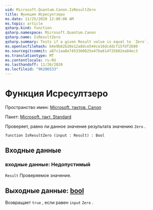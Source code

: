```yaml
---
uid: Microsoft.Quantum.Canon.IsResultZero
title: Функция Исресултзеро
ms.date: 11/25/2020 12:00:00 AM
ms.topic: article
qsharp.kind: function
qsharp.namespace: Microsoft.Quantum.Canon
qsharp.name: IsResultZero
qsharp.summary: Tests if a given Result value is equal to `Zero`.
ms.openlocfilehash: b4e9b62b20e12a8dce544ce16dcddcf15fdf2680
ms.sourcegitcommit: a87c1aa8e7453360025e47ba614f25b02ea84ec3
ms.translationtype: MT
ms.contentlocale: ru-RU
ms.lasthandoff: 11/26/2020
ms.locfileid: "96206533"
---
```

# <a name="isresultzero-function"></a>Функция Исресултзеро

Пространство имен: [Microsoft. тактов. Canon](xref:Microsoft.Quantum.Canon)

Пакет: [Microsoft. такт. Standard](https://nuget.org/packages/Microsoft.Quantum.Standard)


Проверяет, равно ли данное значение результата значению `Zero` .

```qsharp
function IsResultZero (input : Result) : Bool
```


## <a name="input"></a>Входные данные

### <a name="input--__invalidresult__"></a>входные данные: __Недопустимый <Result>__

`Result` Проверяемое значение.



## <a name="output--bool"></a>Выходные данные: [bool](xref:microsoft.quantum.lang-ref.bool)

Возвращает `true` , если равен `input` `Zero` .